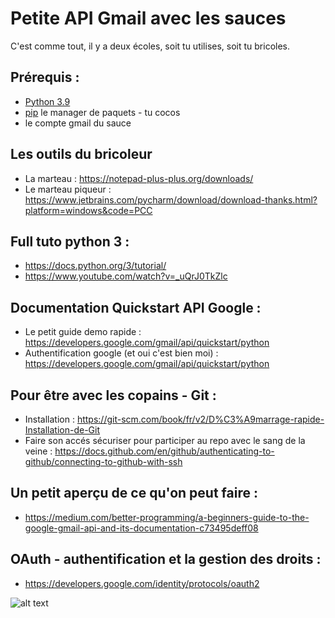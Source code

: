 # Petite API Gmail avec les sauces

C'est comme tout, il y a deux écoles, soit tu utilises, soit tu bricoles.

## Prérequis :
* [Python 3.9](https://www.python.org/ftp/python/3.9.1/python-3.9.1-amd64.exe)
* [pip](https://pypi.python.org/pypi/pip) le manager de paquets - tu cocos 
* le compte gmail du sauce

## Les outils du bricoleur
* La marteau : https://notepad-plus-plus.org/downloads/
* Le marteau piqueur : https://www.jetbrains.com/pycharm/download/download-thanks.html?platform=windows&code=PCC

## Full tuto python 3 :
* https://docs.python.org/3/tutorial/
* https://www.youtube.com/watch?v=_uQrJ0TkZlc

## Documentation Quickstart API Google :
* Le petit guide demo rapide : https://developers.google.com/gmail/api/quickstart/python
* Authentification google (et oui c'est bien moi) : https://developers.google.com/gmail/api/quickstart/python

## Pour être avec les copains - Git : 
* Installation : https://git-scm.com/book/fr/v2/D%C3%A9marrage-rapide-Installation-de-Git
* Faire son accés sécuriser pour participer au repo avec le sang de la veine : https://docs.github.com/en/github/authenticating-to-github/connecting-to-github-with-ssh

## Un petit aperçu de ce qu'on peut faire :
* https://medium.com/better-programming/a-beginners-guide-to-the-google-gmail-api-and-its-documentation-c73495deff08

## OAuth - authentification et la gestion des droits : 
* https://developers.google.com/identity/protocols/oauth2


![alt text](https://developers.google.com/identity/protocols/oauth2/images/flows/authorization-code.png)
